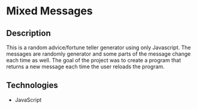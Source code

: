 # Mixed Messages 

## Description
This is a random advice/fortune teller generator using only Javascript. The messages are randomly generator and some parts of the message change each time as well. The goal of the project was to create a program that returns a new message each time the user reloads the program.

## Technologies 
+ JavaScript
